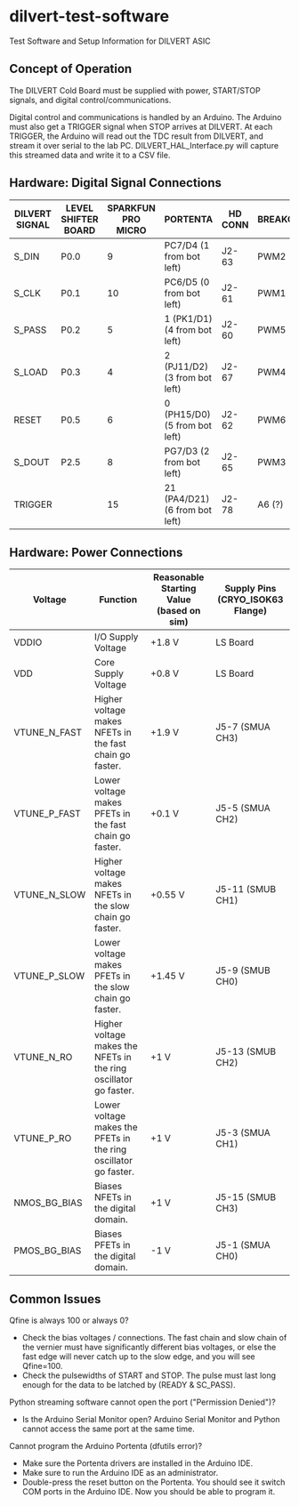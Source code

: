# dilvert-test-software
Test Software and Setup Information for DILVERT ASIC

## Concept of Operation 
The DILVERT Cold Board must be supplied with power, START/STOP signals, and digital control/communications.

Digital control and communications is handled by an Arduino. The Arduino must also get a TRIGGER signal when STOP arrives at DILVERT. At each TRIGGER, the Arduino will read out the TDC result from DILVERT, and stream it over serial to the lab PC. DILVERT_HAL_Interface.py will capture this streamed data and write it to a CSV file.


## Hardware: Digital Signal Connections

DILVERT SIGNAL	| LEVEL SHIFTER BOARD	  | SPARKFUN PRO MICRO	| PORTENTA | HD CONN | BREAKOUT
--- | --- | --- | --- | --- | ---
S_DIN	|P0.0	|9	|PC7/D4 (1 from bot left) | J2-63 | PWM2
S_CLK	|P0.1	|10	|PC6/D5 (0 from bot left) | J2-61 |  PWM1
S_PASS	|P0.2	|5	|1 (PK1/D1) (4 from bot left) | J2-60 | PWM5
S_LOAD	|P0.3	|4	|2 (PJ11/D2) (3 from bot left) | J2-67 | PWM4
RESET	|P0.5	|6	|0 (PH15/D0) (5 from bot left) | J2-62 | PWM6
S_DOUT	|P2.5	|8	|PG7/D3 (2 from bot left) | J2-65 | PWM3
TRIGGER	| |15	|21 (PA4/D21) (6 from bot left) | J2-78 | A6 (?)
			

## Hardware: Power Connections

Voltage	|Function	|Reasonable Starting Value (based on sim) | Supply Pins (CRYO_ISOK63 Flange)
--- | --- | --- | ---
VDDIO | I/O Supply Voltage | +1.8 V | LS Board
VDD | Core Supply Voltage | +0.8 V | LS Board
VTUNE_N_FAST	|Higher voltage makes NFETs in the fast chain go faster.	|+1.9 V | J5-7 (SMUA CH3)
VTUNE_P_FAST	|Lower voltage makes PFETs in the fast chain go faster.	|+0.1 V | J5-5 (SMUA CH2)
VTUNE_N_SLOW	|Higher voltage makes NFETs in the slow chain go faster.	|+0.55 V | J5-11 (SMUB CH1)
VTUNE_P_SLOW	|Lower voltage makes PFETs in the slow chain go faster.	|+1.45 V | J5-9 (SMUB CH0)
VTUNE_N_RO	|Higher voltage makes the NFETs in the ring oscillator go faster.	|+1 V | J5-13 (SMUB CH2)
VTUNE_P_RO	|Lower voltage makes the PFETs in the ring oscillator go faster.	|+1 V | J5-3 (SMUA CH1)
NMOS_BG_BIAS	|Biases NFETs in the digital domain.	|+1 V | J5-15 (SMUB CH3)
PMOS_BG_BIAS	|Biases PFETs in the digital domain.	|-1 V | J5-1 (SMUA CH0)



## Common Issues

Qfine is always 100 or always 0? 
- Check the bias voltages / connections. The fast chain and slow chain of the vernier must have significantly different bias voltages, or else the fast edge will never catch up to the slow edge, and you will see Qfine=100.
- Check the pulsewidths of START and STOP. The pulse must last long enough for the data to be latched by (READY & SC_PASS).

Python streaming software cannot open the port ("Permission Denied")?
- Is the Arduino Serial Monitor open? Arduino Serial Monitor and Python cannot access the same port at the same time. 


Cannot program the Arduino Portenta (dfutils error)?
- Make sure the Portenta drivers are installed in the Arduino IDE.
- Make sure to run the Arduino IDE as an administrator.
- Double-press the reset button on the Portenta. You should see it switch COM ports in the Arduino IDE. Now you should be able to program it. 
